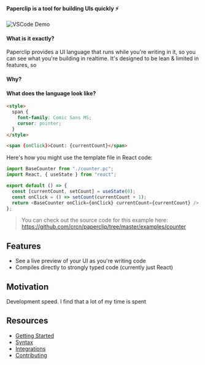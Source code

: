 #### Paperclip is a tool for building UIs quickly ⚡️

![VSCode Demo](https://user-images.githubusercontent.com/757408/75412579-f0965200-58f0-11ea-8043-76a0b0ec1a08.gif)

#### What is it exactly?

Paperclip provides a UI language that runs while you're writing in it, so you can see what you're building in realtime. It's designed to be lean & limited in features, so 

#### Why?

#### What does the language look like?

```html
<style>
  span {
    font-family: Comic Sans MS;
    cursor: pointer;
  }
</style>

<span {onClick}>Count: {currentCount}</span>
```

Here's how you might use the template file in React code:

```javascript
import BaseCounter from "./counter.pc";
import React, { useState } from "react";

export default () => {
  const [currentCount, setCount] = useState(0);
  const onClick = () => setCount(currentCount + 1);
  return <BaseCounter onClick={onClick} currentCount={currentCount} />
};
```

> You can check out the source code for this example here: https://github.com/crcn/paperclip/tree/master/examples/counter

## Features

- See a live preview of your UI as you're writing code
- Compiles directly to strongly typed code (currently just React)

## Motivation

Development speed. I find that a lot of my time is spent

## Resources

- [Getting Started](./documentation/Getting&20Started)
- [Syntax](./documentation/Syntax)
- [Integrations](./documentation/Integrations)
- [Contributing](./documentation/Contributing)